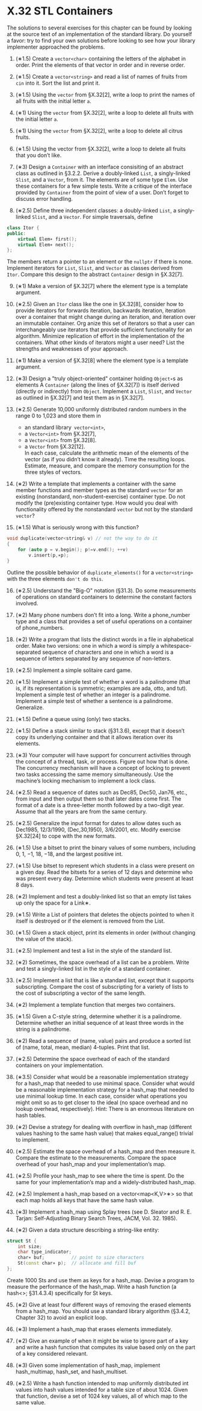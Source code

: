 # X.32 STL Containers

The solutions to several exercises for this chapter can be found by looking at the source text of an implementation of the standard library. Do yourself a favor: try to find your own solutions before looking to see how your library implementer approached the problems.

1. (∗1.5) Create a `vector<char>` containing the letters of the alphabet in order. Print the elements of that vector in order and in reverse order.

2. (∗1.5) Create a `vector<string>` and read a list of names of fruits from `cin` into it. Sort the list and print it.

3. (∗1.5) Using the `vector` from §X.32[2], write a loop to print the names of all fruits with the initial letter `a`.

4. (∗1) Using the `vector` from §X.32[2], write a loop to delete all fruits with the initial letter `a`.

5. (∗1) Using the `vector` from §X.32[2], write a loop to delete all citrus fruits.

6. (∗1.5) Using the vector from §X.32[2], write a loop to delete all fruits that you don’t like.

7. (∗3) Design a `Container` with an interface consisiting of an abstract class as outlined in §3.2.2. Derive a doubly-linked `List`, a singly-linked `Slist`, and a `Vector`, from it. The elements are of some type `Elem`. Use these containers for a few simple tests. Write a critique of the interface provided by `Container` from the point of view of a user. Don’t forget to discuss error handling.

8. (∗2.5) Define three independent classes: a doubly-linked `List`, a singly-linked `Slist`, and a `Vector`. For simple traversals, define
```cpp
class Itor {
public:
	virtual Elem∗ first();
	virtual Elem∗ next();
};
```
The members return a pointer to an element or the `nullptr` if there is none. Implement iterators for `List`, `Slist`, and `Vector` as classes derived from `Itor`. Compare this design to the abstract `Container` design in §X.32[7].

9. (∗1) Make a version of §X.32[7] where the element type is a template argument.

10. (∗2.5) Given an `Itor` class like the one in §X.32[8], consider how to provide iterators for forwards iteration, backwards iteration, iteration over a container that might change during an iteration, and iteration over an immutable container. Org anize this set of iterators so that a user can interchangeably use iterators that provide sufficient functionality for an algorithm. Minimize replication of effort in the implementation of the containers. What other kinds of iterators might a user need? List the strengths and weaknesses of your approach.

11. (∗1) Make a version of §X.32[8] where the element type is a template argument.

12. (∗3) Design a "truly object-oriented" container holding `Object∗`s as elements A `Container` (along the lines of §X.32[7]) is itself derived (directly or indirectly) from `Object`. Implement a `List`, `Slist`, and `Vector` as outlined in §X.32[7] and test them as in §X.32[7].

13. (∗2.5) Generate 10,000 uniformly distributed random numbers in the range 0 to 1,023 and store them in
	+ an standard library` vector<int>`,
	+ a `Vector<int>` from §X.32[7],
	+ a `Vector<int>` from §X.32[8].
	+ a `Vector` from §X.32[12].<br>
In each case, calculate the arithmetic mean of the elements of the vector (as if you didn’t know it already). Time the resulting loops. Estimate, measure, and compare the memory consumption for the three styles of vectors.

14. (∗2) Write a template that implements a container with the same member functions and member types as the standard `vector` for an existing (nonstandard, non-student-exercise) container type. Do not modify the (pre)existing container type. How would you deal with functionality offered by the nonstandard `vector` but not by the standard `vector`?

15. (∗1.5) What is seriously wrong with this function?
```cpp
void duplicate(vector<string& v) // not the way to do it
{
	for (auto p = v.begin(); p!=v.end(); ++v)
		v.insert(p,∗p);
}
```
Outline the possible behavior of `duplicate_elements()` for a `vector<string>` with the three elements `don't do this`.

16. (∗2.5) Understand the "Big-O" notation (§31.3). Do some measurements of operations on standard containers to determine the constant factors involved.

17. (∗2) Many phone numbers don’t fit into a long. Write a phone_number type and a class that provides a set of useful operations on a container of phone_numbers.

18. (∗2) Write a program that lists the distinct words in a file in alphabetical order. Make two versions: one in which a word is simply a whitespace-separated sequence of characters and one in which a word is a sequence of letters separated by any sequence of non-letters.

19. (∗2.5) Implement a simple solitaire card game.

20. (∗1.5) Implement a simple test of whether a word is a palindrome (that is, if its representation is symmetric; examples are ada, otto, and tut). Implement a simple test of whether an integer is a palindrome. Implement a simple test of whether a sentence is a palindrome. Generalize.

21. (∗1.5) Define a queue using (only) two stacks.

22. (∗1.5) Define a stack similar to stack (§31.3.6), except that it doesn’t copy its underlying container and that it allows iteration over its elements.

23. (∗3) Your computer will have support for concurrent activities through the concept of a thread, task, or process. Figure out how that is done. The concurrency mechanism will have a concept of locking to prevent two tasks accessing the same memory simultaneously. Use the machine’s locking mechanism to implement a lock class.

24. (∗2.5) Read a sequence of dates such as Dec85, Dec50, Jan76, etc., from input and then output them so that later dates come first. The format of a date is a three-letter month followed by a two-digit year. Assume that all the years are from the same century.

25. (∗2.5) Generalize the input format for dates to allow dates such as Dec1985, 12/3/1990, (Dec,30,1950), 3/6/2001, etc. Modify exercise §X.32[24] to cope with the new formats.

26. (∗1.5) Use a bitset to print the binary values of some numbers, including 0, 1, −1, 18, −18, and the largest positive int.

27. (∗1.5) Use bitset to represent which students in a class were present on a given day. Read the bitsets for a series of 12 days and determine who was present every day. Determine which students were present at least 8 days.

28. (∗2) Implement and test a doubly-linked list so that an empty list takes up only the space for a Link∗.

29. (∗1.5) Write a List of pointers that deletes the objects pointed to when it itself is destroyed or if the element is removed from the List.

30. (∗1.5) Given a stack object, print its elements in order (without changing the value of the stack).

31. (∗2.5) Implement and test a list in the style of the standard list.

32. (∗2) Sometimes, the space overhead of a list can be a problem. Write and test a singly-linked list in the style of a standard container.

33. (∗2.5) Implement a list that is like a standard list, except that it supports subscripting. Compare the cost of subscripting for a variety of lists to the cost of subscripting a vector of the same length.

34. (∗2) Implement a template function that merges two containers.

35. (∗1.5) Given a C-style string, determine whether it is a palindrome. Determine whether an initial sequence of at least three words in the string is a palindrome.

36. (∗2) Read a sequence of (name, value) pairs and produce a sorted list of (name, total, mean, median) 4-tuples. Print that list.

37. (∗2.5) Determine the space overhead of each of the standard containers on your implementation.

38. (∗3.5) Consider what would be a reasonable implementation strategy for a hash_map that needed to use minimal space. Consider what would be a reasonable implementation strategy for a hash_map that needed to use minimal lookup time. In each case, consider what operations you might omit so as to get closer to the ideal (no space overhead and no lookup overhead, respectively). Hint: There is an enormous literature on hash tables.

39. (∗2) Devise a strategy for dealing with overflow in hash_map (different values hashing to the same hash value) that makes equal_range() trivial to implement.

40. (∗2.5) Estimate the space overhead of a hash_map and then measure it. Compare the estimate to the measurements. Compare the space overhead of your hash_map and your implementation’s map.

41. (∗2.5) Profile your hash_map to see where the time is spent. Do the same for your implementation’s map and a widely-distributed hash_map.

42. (∗2.5) Implement a hash_map based on a vector<map<K,V>∗> so that each map holds all keys that have the same hash value.

43. (∗3) Implement a hash_map using Splay trees (see D. Sleator and R. E. Tarjan: Self-Adjusting Binary Search Trees, JACM, Vol. 32. 1985).

44. (∗2) Given a data structure describing a string-like entity:
```cpp
struct St {
	int size;
	char type_indicator;
	char∗ buf; 			// point to size characters
	St(const char∗ p); 	// allocate and fill buf
};
```
Create 1000 Sts and use them as keys for a hash_map. Devise a program to measure the performance of the hash_map. Write a hash function (a hash<>; §31.4.3.4) specifically for St keys.

45. (∗2) Give at least four different ways of removing the erased elements from a hash_map. You should use a standard library algorithm (§3.4.2, Chapter 32) to avoid an explicit loop.

46. (∗3) Implement a hash_map that erases elements immediately.

47. (∗2) Give an example of when it might be wise to ignore part of a key and write a hash function that computes its value based only on the part of a key considered relevant.

48. (∗3) Given some implementation of hash_map, implement hash_multimap, hash_set, and hash_multiset.

49. (∗2.5) Write a hash function intended to map uniformly distributed int values into hash values intended for a table size of about 1024. Given that function, devise a set of 1024 key values, all of which map to the same value.